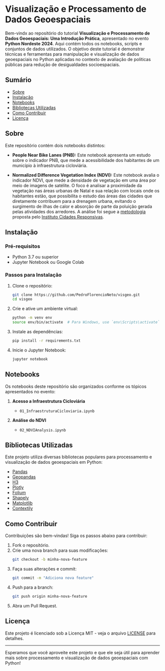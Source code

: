 # Visualização e Processamento de Dados Geoespaciais

Bem-vindx ao repositório do tutorial **Visualização e Processamento de Dados Geoespaciais: Uma Introdução Prática**, apresentado no evento **Python Nordeste 2024**. Aqui contém todos os notebooks, scripts e conjuntos de dados utilizados. O objetivo deste tutorial é demonstrar técnicas e ferramentas para manipulação e visualização de dados geoespaciais no Python aplicadas no contexto de avaliação de políticas públicas para redução de desigualdades socioespaciais.

## Sumário

- [Sobre](#sobre)
- [Instalação](#instalação)
- [Notebooks](#notebooks)
- [Bibliotecas Utilizadas](#bibliotecas-utilizadas)
- [Como Contribuir](#como-contribuir)
- [Licença](#licença)

## Sobre

Este repositório contém dois notebooks distintos:

- **People Near Bike Lanes (PNB):** Este notebook apresenta um estudo sobre o indicador PNB, que mede a acessibilidade dos habitantes de um município à infraestrutura cicloviária.

- **Normalized Difference Vegetation Index (NDVI):** Este notebook avalia o indicador NDVI, que mede a densidade de vegetação em uma área por meio de imagens de satélite. O foco é analisar a proximidade da vegetação nas áreas urbanas de Natal e sua relação com locais onde os habitantes estão, que possibilita o estudo das áreas das cidades que diretamente contribuem para a drenagem urbana, evitando o surgimento de ilhas de calor e absorção de parte da poluição gerada pelas atividades dos arredores. A análise foi segue a [metodologia](https://observatorio.responsivecities.com/?indicador=meio-ambiente) proposta pelo [Instituto Cidades Responsivas](https://www.responsivecities.com/).

## Instalação

### Pré-requisitos

- Python 3.7 ou superior
- Jupyter Notebook ou Google Colab

### Passos para Instalação

1. Clone o repositório:

    ```bash
    git clone https://github.com/PedroFlorencioNeto/visgeo.git
    cd visgeo
    ```

2. Crie e ative um ambiente virtual:

    ```bash
    python -m venv env
    source env/bin/activate  # Para Windows, use `env\Scripts\activate`
    ```

3. Instale as dependências:

    ```bash
    pip install -r requirements.txt
    ```

4. Inicie o Jupyter Notebook:

    ```bash
    jupyter notebook
    ```

## Notebooks

Os notebooks deste repositório são organizados conforme os tópicos apresentados no evento:

1. **Acesso a Infraestrutura Cicloviária**
    - `01_InfraestruturaCicloviaria.ipynb`

2. **Análise do NDVI**
    - `02_NDVIAnalysis.ipynb`

## Bibliotecas Utilizadas

Este projeto utiliza diversas bibliotecas populares para processamento e visualização de dados geoespaciais em Python:

- [Pandas](https://pandas.pydata.org/)
- [Geopandas](https://geopandas.org/)
- [H3](https://h3geo.org/)
- [Plotly](https://plotly.com/)
- [Folium](https://python-visualization.github.io/folium/)
- [Shapely](https://shapely.readthedocs.io/)
- [Matplotlib](https://matplotlib.org/)
- [Contextily](https://contextily.readthedocs.io/en/latest/)

## Como Contribuir

Contribuições são bem-vindas! Siga os passos abaixo para contribuir:

1. Fork o repositório.
2. Crie uma nova branch para suas modificações:
    ```bash
    git checkout -b minha-nova-feature
    ```
3. Faça suas alterações e commit:
    ```bash
    git commit -m "Adiciona nova feature"
    ```
4. Push para a branch:
    ```bash
    git push origin minha-nova-feature
    ```
5. Abra um Pull Request.

## Licença

Este projeto é licenciado sob a Licença MIT - veja o arquivo [LICENSE](LICENSE) para detalhes.

---

Esperamos que você aproveite este projeto e que ele seja útil para aprender mais sobre processamento e visualização de dados geoespaciais com Python!


